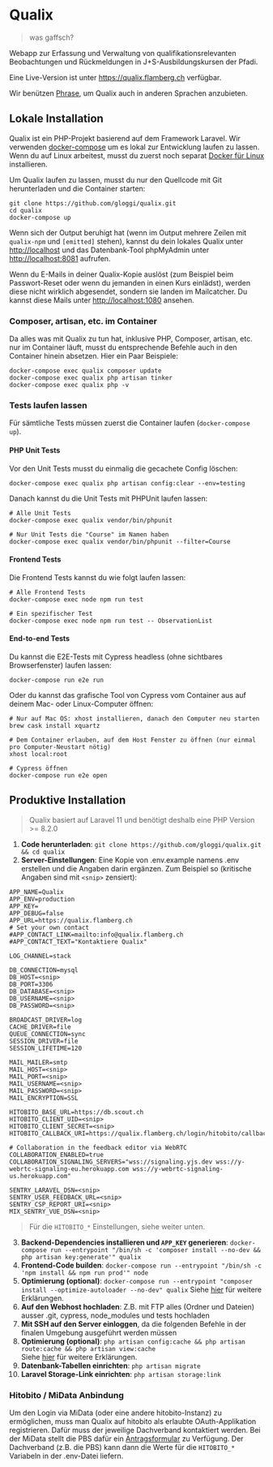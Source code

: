 # Qualix
> was gaffsch?

Webapp zur Erfassung und Verwaltung von qualifikationsrelevanten Beobachtungen und Rückmeldungen in J+S-Ausbildungskursen der Pfadi.

Eine Live-Version ist unter <https://qualix.flamberg.ch> verfügbar.

Wir benützen [Phrase](https://phrase.com), um Qualix auch in anderen Sprachen anzubieten.

## Lokale Installation

Qualix ist ein PHP-Projekt basierend auf dem Framework Laravel. Wir verwenden [docker-compose](https://docs.docker.com/compose/install/) um es lokal zur Entwicklung laufen zu lassen. Wenn du auf Linux arbeitest, musst du zuerst noch separat [Docker für Linux](https://docs.docker.com/install/#server) installieren.

Um Qualix laufen zu lassen, musst du nur den Quellcode mit Git herunterladen und die Container starten:
```
git clone https://github.com/gloggi/qualix.git
cd qualix
docker-compose up
```

Wenn sich der Output beruhigt hat (wenn im Output mehrere Zeilen mit `qualix-npm` und `[emitted]` stehen), kannst du dein lokales Qualix unter <http://localhost> und das Datenbank-Tool phpMyAdmin unter <http://localhost:8081> aufrufen.

Wenn du E-Mails in deiner Qualix-Kopie auslöst (zum Beispiel beim Passwort-Reset oder wenn du jemanden in einen Kurs einlädst), werden diese nicht wirklich abgesendet, sondern sie landen im Mailcatcher. Du kannst diese Mails unter <http://localhost:1080> ansehen.

### Composer, artisan, etc. im Container

Da alles was mit Qualix zu tun hat, inklusive PHP, Composer, artisan, etc. nur im Container läuft, musst du entsprechende Befehle auch in den Container hinein absetzen. Hier ein Paar Beispiele:

```
docker-compose exec qualix composer update
docker-compose exec qualix php artisan tinker
docker-compose exec qualix php -v
```

### Tests laufen lassen

Für sämtliche Tests müssen zuerst die Container laufen (`docker-compose up`).

#### PHP Unit Tests

Vor den Unit Tests musst du einmalig die gecachete Config löschen:
```
docker-compose exec qualix php artisan config:clear --env=testing
```

Danach kannst du die Unit Tests mit PHPUnit laufen lassen:
```
# Alle Unit Tests
docker-compose exec qualix vendor/bin/phpunit

# Nur Unit Tests die "Course" im Namen haben
docker-compose exec qualix vendor/bin/phpunit --filter=Course
```

#### Frontend Tests

Die Frontend Tests kannst du wie folgt laufen lassen:
```
# Alle Frontend Tests
docker-compose exec node npm run test

# Ein spezifischer Test
docker-compose exec node npm run test -- ObservationList
```

#### End-to-end Tests

Du kannst die E2E-Tests mit Cypress headless (ohne sichtbares Browserfenster) laufen lassen:
```
docker-compose run e2e run
```

Oder du kannst das grafische Tool von Cypress vom Container aus auf deinem Mac- oder Linux-Computer öffnen:
```
# Nur auf Mac OS: xhost installieren, danach den Computer neu starten
brew cask install xquartz

# Dem Container erlauben, auf dem Host Fenster zu öffnen (nur einmal pro Computer-Neustart nötig)
xhost local:root

# Cypress öffnen
docker-compose run e2e open
```

## Produktive Installation

> Qualix basiert auf Laravel 11 und benötigt deshalb eine PHP Version >= 8.2.0

1. **Code herunterladen**: `git clone https://github.com/gloggi/qualix.git && cd qualix`
2. **Server-Einstellungen**: Eine Kopie von .env.example namens .env erstellen und die Angaben darin ergänzen. Zum Beispiel so (kritische Angaben sind mit `<snip>` zensiert):
```
APP_NAME=Qualix
APP_ENV=production
APP_KEY=
APP_DEBUG=false
APP_URL=https://qualix.flamberg.ch
# Set your own contact
#APP_CONTACT_LINK=mailto:info@qualix.flamberg.ch
#APP_CONTACT_TEXT="Kontaktiere Qualix"

LOG_CHANNEL=stack

DB_CONNECTION=mysql
DB_HOST=<snip>
DB_PORT=3306
DB_DATABASE=<snip>
DB_USERNAME=<snip>
DB_PASSWORD=<snip>

BROADCAST_DRIVER=log
CACHE_DRIVER=file
QUEUE_CONNECTION=sync
SESSION_DRIVER=file
SESSION_LIFETIME=120

MAIL_MAILER=smtp
MAIL_HOST=<snip>
MAIL_PORT=<snip>
MAIL_USERNAME=<snip>
MAIL_PASSWORD=<snip>
MAIL_ENCRYPTION=SSL

HITOBITO_BASE_URL=https://db.scout.ch
HITOBITO_CLIENT_UID=<snip>
HITOBITO_CLIENT_SECRET=<snip>
HITOBITO_CALLBACK_URI=https://qualix.flamberg.ch/login/hitobito/callback

# Collaboration in the feedback editor via WebRTC
COLLABORATION_ENABLED=true
COLLABORATION_SIGNALING_SERVERS="wss://signaling.yjs.dev wss://y-webrtc-signaling-eu.herokuapp.com wss://y-webrtc-signaling-us.herokuapp.com"

SENTRY_LARAVEL_DSN=<snip>
SENTRY_USER_FEEDBACK_URL=<snip>
SENTRY_CSP_REPORT_URI=<snip>
MIX_SENTRY_VUE_DSN=<snip>
```
> Für die `HITOBITO_*` Einstellungen, siehe weiter unten.
3. **Backend-Dependencies installieren und `APP_KEY` generieren**: `docker-compose run --entrypoint "/bin/sh -c 'composer install --no-dev && php artisan key:generate'" qualix`
4. **Frontend-Code builden**: `docker-compose run --entrypoint "/bin/sh -c 'npm install && npm run prod'" node`
5. **Optimierung (optional)**: `docker-compose run --entrypoint "composer install --optimize-autoloader --no-dev" qualix`
    Siehe [hier](https://laravel.com/docs/9.x/deployment#optimization) für weitere Erklärungen.
6. **Auf den Webhost hochladen**: Z.B. mit FTP alles (Ordner und Dateien) ausser .git, cypress, node_modules und tests hochladen
7. **Mit SSH auf den Server einloggen**, da die folgenden Befehle in der finalen Umgebung ausgeführt werden müssen
8. **Optimierung (optional)**: `php artisan config:cache && php artisan route:cache && php artisan view:cache`  
    Siehe [hier](https://laravel.com/docs/9.x/deployment#optimization) für weitere Erklärungen.
9. **Datenbank-Tabellen einrichten**: `php artisan migrate`
10. **Laravel Storage-Link einrichten**: `php artisan storage:link`

### Hitobito / MiData Anbindung

Um den Login via MiData (oder eine andere hitobito-Instanz) zu ermöglichen, muss man Qualix auf hitobito als erlaubte OAuth-Applikation registrieren. Dafür muss der jeweilige Dachverband kontaktiert werden. Bei der MiData stellt die PBS dafür ein [Antragsformular](https://forms.office.com/Pages/ResponsePage.aspx?id=iq6Fcs2Xq0m9ordFTZ0Fa8gnQG-i3p9KkbcKGL9nFhtUMEpMQkYwMzQxNUVEWEIxRTNWTDhPMDVEMS4u) zu Verfügung. Der Dachverband (z.B. die PBS) kann dann die Werte für die `HITOBITO_*` Variabeln in der .env-Datei liefern.
